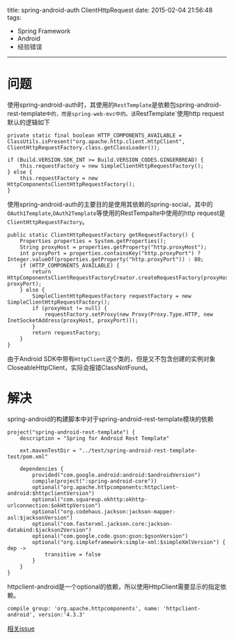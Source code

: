 title: spring-android-auth ClientHttpRequest
date: 2015-02-04 21:56:48
tags:
- Spring Framework
- Android
- 经验错误
---

问题
====
使用spring-android-auth时，其使用的`RestTemplate`是依赖包spring-android-rest-template`中的，而是spring-web-mvc中的。该`RestTemplate`使用http request默认的逻辑如下

```
private static final boolean HTTP_COMPONENTS_AVAILABLE = ClassUtils.isPresent("org.apache.http.client.HttpClient", ClientHttpRequestFactory.class.getClassLoader());

if (Build.VERSION.SDK_INT >= Build.VERSION_CODES.GINGERBREAD) {
	this.requestFactory = new SimpleClientHttpRequestFactory();
} else {
	this.requestFactory = new HttpComponentsClientHttpRequestFactory();
}
```
<!--more-->

使用spring-android-auth的主要目的是使用其依赖的spring-social，其中的`OAuth1Template`,`OAuth2Template`等使用的RestTempalte中使用的http request是`ClientHttpRequestFactory`。

```
public static ClientHttpRequestFactory getRequestFactory() {
	Properties properties = System.getProperties();
	String proxyHost = properties.getProperty("http.proxyHost");
	int proxyPort = properties.containsKey("http.proxyPort") ? Integer.valueOf(properties.getProperty("http.proxyPort")) : 80;
	if (HTTP_COMPONENTS_AVAILABLE) {
		return HttpComponentsClientRequestFactoryCreator.createRequestFactory(proxyHost, proxyPort);
	} else {
		SimpleClientHttpRequestFactory requestFactory = new SimpleClientHttpRequestFactory();
		if (proxyHost != null) {
			requestFactory.setProxy(new Proxy(Proxy.Type.HTTP, new InetSocketAddress(proxyHost, proxyPort)));
		}
		return requestFactory;
	}
}
```
由于Android SDK中带有`HttpClient`这个类的，但是又不包含创建的实例对象CloseableHttpClient，实际会报错ClassNotFound。

解决
====
spring-android的构建脚本中对于spring-android-rest-template模块的依赖

```
project("spring-android-rest-template") {
	description = "Spring for Android Rest Template"

	ext.mavenTestDir = "../test/spring-android-rest-template-test/pom.xml"

	dependencies {
		provided("com.google.android:android:$androidVersion")
		compile(project(":spring-android-core"))
		optional("org.apache.httpcomponents:httpclient-android:$httpclientVersion")
		optional("com.squareup.okhttp:okhttp-urlconnection:$okHttpVersion")
		optional("org.codehaus.jackson:jackson-mapper-asl:$jacksonVersion")
		optional("com.fasterxml.jackson.core:jackson-databind:$jackson2Version")
		optional("com.google.code.gson:gson:$gsonVersion")
		optional("org.simpleframework:simple-xml:$simpleXmlVersion") { dep ->
			transitive = false
		}
	}
}
```
httpclient-android是一个optional的依赖，所以使用HttpClient需要显示的指定依赖。

```
compile group: 'org.apache.httpcomponents', name: 'httpclient-android', version:'4.3.3'
```


[相关issue][1]

[1]: https://github.com/spring-projects/spring-social/issues/111